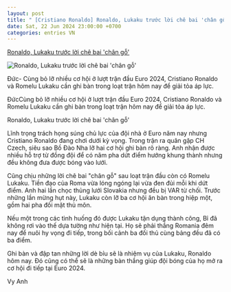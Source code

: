```yaml
---
layout: post
title: " [Cristiano Ronaldo] Ronaldo, Lukaku trước lời chê bai 'chân gỗ'"
date: Sat, 22 Jun 2024 23:00:00 +0700
categories: entries VN
---
```

[Ronaldo, Lukaku trước lời chê bai 'chân gỗ'](https://vnexpress.net/ronaldo-lukaku-truoc-loi-che-bai-chan-go-4761420.html)

![Ronaldo, Lukaku trước lời chê bai 'chân gỗ'](https://vcdn1-thethao.vnecdn.net/2024/06/22/0gettyimages1325799794-1719049-6975-2577-1719050331.jpg?w=1200&h=0&q=100&dpr=1&fit=crop&s=FNSCQSHEc-4P1B8dNVgh0A)

Đức- Cùng bỏ lỡ nhiều cơ hội ở lượt trận đầu Euro 2024, Cristiano Ronaldo và Romelu Lukaku cần ghi bàn trong loạt trận hôm nay để giải tỏa áp lực.

ĐứcCùng bỏ lỡ nhiều cơ hội ở lượt trận đầu Euro 2024, Cristiano Ronaldo và Romelu Lukaku cần ghi bàn trong loạt trận hôm nay để giải tỏa áp lực.

Ronaldo, Lukaku trước lời chê bai 'chân gỗ'

Lĩnh trọng trách họng súng chủ lực của đội nhà ở Euro năm nay nhưng Cristiano Ronaldo đang chơi dưới kỳ vọng. Trong trận ra quân gặp CH Czech, siêu sao Bồ Đào Nha lỡ hai cơ hội ghi bàn rõ ràng. Anh nhận được nhiều hỗ trợ từ đồng đội để có năm pha dứt điểm hướng khung thành nhưng đều không đưa được bóng vào lưới.

Cũng chịu những lời chê bai "chân gỗ" sau loạt trận đầu còn có Romelu Lukaku. Tiền đạo của Roma vừa lóng ngóng lại vừa đen đủi mỗi khi dứt điểm. Anh hai lần chọc thủng lưới Slovakia nhưng đều bị VAR từ chối. Trước những lần mừng hụt này, Lukaku còn lỡ ba cơ hội ăn bàn trong hiệp một, gồm hai pha đối mặt thủ môn.

Nếu một trong các tình huống đó được Lukaku tận dụng thành công, Bỉ đã không rơi vào thế dựa tường như hiện tại. Họ sẽ phải thắng Romania đêm nay để nuôi hy vọng đi tiếp, trong bối cảnh ba đối thủ cùng bảng đều đã có ba điểm.

Ghi bàn và đập tan những lời dè bỉu sẽ là nhiệm vụ của Lukaku, Ronaldo hôm nay. Đó cũng có thể sẽ là những bàn thắng giúp đội bóng của họ mở ra cơ hội đi tiếp tại Euro 2024.

Vy Anh


